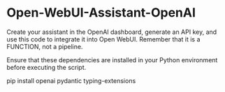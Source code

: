 # Open-WebUI-Assistant-OpenAI
Create your assistant in the OpenAI dashboard, generate an API key, and use this code to integrate it into Open WebUI. Remember that it is a FUNCTION, not a pipeline.

Ensure that these dependencies are installed in your Python environment before executing the script.

pip install openai pydantic typing-extensions
